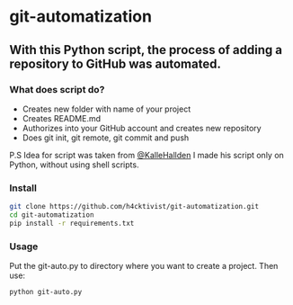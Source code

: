 # git-automatization

## With this Python script, the process of adding a repository to GitHub was automated.

### What does script do?
- Creates new folder with name of your project
- Creates README.md
- Authorizes into your GitHub account and creates new repository
- Does git init, git remote, git commit and push


P.S Idea for script was taken from [@KalleHallden](https://github.com/KalleHallden) I made his script only on Python, without using shell scripts.


### Install

```sh
git clone https://github.com/h4cktivist/git-automatization.git
cd git-automatization
pip install -r requirements.txt
```


### Usage
Put the git-auto.py to directory where you want to create a project.
Then use:
```sh
python git-auto.py
```
